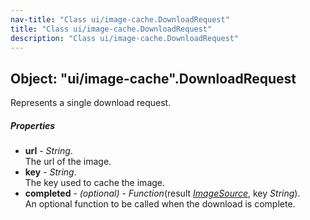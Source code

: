 ```yaml
---
nav-title: "Class ui/image-cache.DownloadRequest"
title: "Class ui/image-cache.DownloadRequest"
description: "Class ui/image-cache.DownloadRequest"
---
```

## Object: "ui/image-cache".DownloadRequest  
Represents a single download request.

##### Properties
 - **url** - _String_.    
  The url of the image.
 - **key** - _String_.    
  The key used to cache the image.
 - **completed** - _(optional)_ - _Function_(result [_ImageSource_](../../image-source/ImageSource.md), key _String_).    
  An optional function to be called when the download is complete.